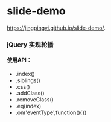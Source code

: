 # slide-demo
 https://jingpingyi.github.io/slide-demo/.
### jQuery 实现轮播

#### 使用API：

- .index()
- .siblings()
- .css()
- .addClass()
- .removeClass()
- .eq(index)
- .on('eventType',function(){})
